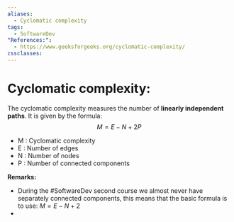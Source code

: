 ```yaml
---
aliases:
  - Cyclomatic complexity
tags:
  - SoftwareDev
"References:":
  - https://www.geeksforgeeks.org/cyclomatic-complexity/
cssclasses:
---
```

# Cyclomatic complexity: 
The cyclomatic complexity measures the number of **linearly independent paths**. It is given by the formula: 
$$
M = E - N + 2P
$$
+ M : Cyclomatic complexity
+ E : Number of edges
+ N : Number of nodes
+ P : Number of connected components 

**Remarks:** 
+ During the #SoftwareDev second course we almost never have separately connected components, this means that the basic formula is to use: $M = E - N + 2$
+ 